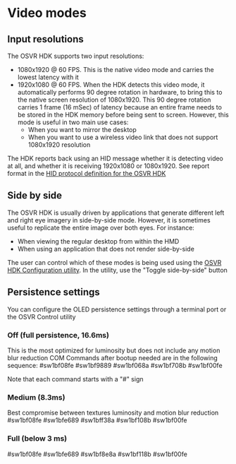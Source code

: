 # Video modes
## Input resolutions
The OSVR HDK supports two input resolutions:
- 1080x1920 @ 60 FPS. This is the native video mode and carries the lowest latency with it
- 1920x1080 @ 60 FPS. When the HDK detects this video mode, it automatically performs 90 degree rotation in hardware, to bring this to the native screen resolution of 1080x1920. This 90 degree rotation carries 1 frame (16 mSec) of latency because an entire frame needs to be stored in the HDK memory before being sent to screen. However, this mode is useful in two main use cases:
  - When you want to mirror the desktop
  - When you want to use a wireless video link that does not support 1080x1920 resolution

The HDK reports back using an HID message whether it is detecting video at all, and whether it is receiving 1920x1080 or 1080x1920. See report format in the [HID protocol definition for the OSVR HDK](../Developing/OSVRhdk.md)

## Side by side
The OSVR HDK is usually driven by applications that generate different left and right eye imagery in side-by-side mode. However, it is sometimes useful to replicate the entire image over both eyes. For instance:
  - When viewing the regular desktop from within the HMD
  - When using an application that does not render side-by-side

The user can control which of these modes is being used using the [OSVR HDK Configuration utility](../Utilities/OSVRControl.md). In the utility, use the "Toggle side-by-side" button

## Persistence settings

You can configure the OLED persistence settings through a terminal port or the OSVR Control utility

### Off (full persistence, 16.6ms)
This is the most optimized for luminosity but does not include any motion blur reduction
COM Commands after bootup needed are in the following sequence:
 #sw1bf08fe
 #sw1bf9889
 #sw1bf068a
 #sw1bf708b
 #sw1bf00fe

Note that each command starts with a "#" sign

### Medium (8.3ms)
Best compromise between textures luminosity and motion blur reduction
 #sw1bf08fe
 #sw1bfe689
 #sw1bff38a
 #sw1bf108b
 #sw1bf00fe

### Full (below 3 ms)
 #sw1bf08fe
 #sw1bfe689
 #sw1bf8e8a
 #sw1bf118b
 #sw1bf00fe
